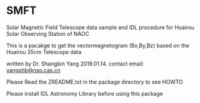 # SMFT
Solar Magnetic Field Telescope  data sample and IDL procedure for Huairou Solar Observing Station of NAOC

This is a pacakge to get the vectormagnetogram (Bx,By,Bz)  based on the Huairou 35cm Telescope data

written by Dr. Shangbin Yang  2019.01.14.  contact email: yangshb@nao.cas.cn

Please Read the ZREADME.txt in the package directory to see HOWTO

Please install IDL Astronomy Library before using this package
